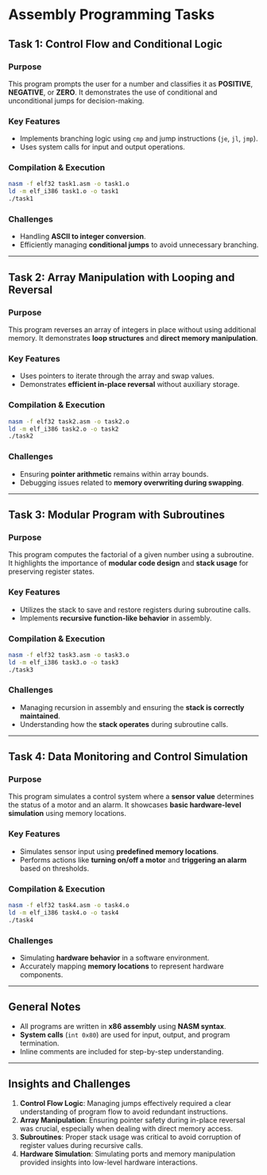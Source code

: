 # Assembly Programming Tasks

## Task 1: Control Flow and Conditional Logic

### Purpose
This program prompts the user for a number and classifies it as **POSITIVE**, **NEGATIVE**, or **ZERO**. It demonstrates the use of conditional and unconditional jumps for decision-making.

### Key Features
- Implements branching logic using `cmp` and jump instructions (`je`, `jl`, `jmp`).
- Uses system calls for input and output operations.

### Compilation & Execution
```bash
nasm -f elf32 task1.asm -o task1.o
ld -m elf_i386 task1.o -o task1
./task1
```

### Challenges
- Handling **ASCII to integer conversion**.
- Efficiently managing **conditional jumps** to avoid unnecessary branching.

---

## Task 2: Array Manipulation with Looping and Reversal

### Purpose
This program reverses an array of integers in place without using additional memory. It demonstrates **loop structures** and **direct memory manipulation**.

### Key Features
- Uses pointers to iterate through the array and swap values.
- Demonstrates **efficient in-place reversal** without auxiliary storage.

### Compilation & Execution
```bash
nasm -f elf32 task2.asm -o task2.o
ld -m elf_i386 task2.o -o task2
./task2
```

### Challenges
- Ensuring **pointer arithmetic** remains within array bounds.
- Debugging issues related to **memory overwriting during swapping**.

---

## Task 3: Modular Program with Subroutines

### Purpose
This program computes the factorial of a given number using a subroutine. It highlights the importance of **modular code design** and **stack usage** for preserving register states.

### Key Features
- Utilizes the stack to save and restore registers during subroutine calls.
- Implements **recursive function-like behavior** in assembly.

### Compilation & Execution
```bash
nasm -f elf32 task3.asm -o task3.o
ld -m elf_i386 task3.o -o task3
./task3
```

### Challenges
- Managing recursion in assembly and ensuring the **stack is correctly maintained**.
- Understanding how the **stack operates** during subroutine calls.

---

## Task 4: Data Monitoring and Control Simulation

### Purpose
This program simulates a control system where a **sensor value** determines the status of a motor and an alarm. It showcases **basic hardware-level simulation** using memory locations.

### Key Features
- Simulates sensor input using **predefined memory locations**.
- Performs actions like **turning on/off a motor** and **triggering an alarm** based on thresholds.

### Compilation & Execution
```bash
nasm -f elf32 task4.asm -o task4.o
ld -m elf_i386 task4.o -o task4
./task4
```

### Challenges
- Simulating **hardware behavior** in a software environment.
- Accurately mapping **memory locations** to represent hardware components.

---

## General Notes
- All programs are written in **x86 assembly** using **NASM syntax**.
- **System calls** (`int 0x80`) are used for input, output, and program termination.
- Inline comments are included for step-by-step understanding.

---

## Insights and Challenges
1. **Control Flow Logic**: Managing jumps effectively required a clear understanding of program flow to avoid redundant instructions.
2. **Array Manipulation**: Ensuring pointer safety during in-place reversal was crucial, especially when dealing with direct memory access.
3. **Subroutines**: Proper stack usage was critical to avoid corruption of register values during recursive calls.
4. **Hardware Simulation**: Simulating ports and memory manipulation provided insights into low-level hardware interactions.
```
